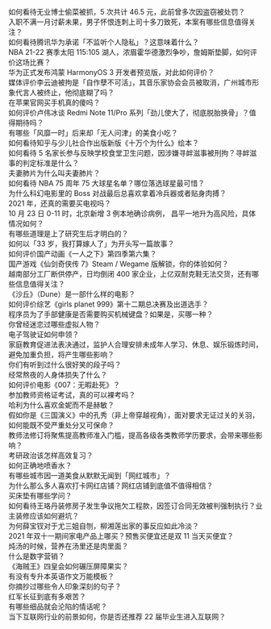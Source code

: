 如何看待无业博士偷菜被抓，5 次共计 46.5 元，此前曾多次因盗窃被处罚？  
入职不满一月讨薪未果，男子怀恨连刺上司十多刀致死，本案有哪些信息值得关注？  
如何看待腾讯华为承诺「不监听个人隐私」？这意味着什么？  
NBA 21-22 赛季太阳 115:105 湖人，浓眉霍华德激烈争吵，詹姆斯垫脚，如何评价这场比赛？  
华为正式发布鸿蒙 HarmonyOS 3 开发者预览版，对此如何评价？  
媒体评价李云迪被拘是「自作孽不可活」，其音乐家协会会员被取消，广州城市形象代言人被终止，他彻底糊了吗？  
在苹果官网买手机真的傻吗？  
如何评价卢伟冰谈 Redmi Note 11/Pro 系列「劲儿使大了，彻底脱胎换骨」？值得期待吗？  
有哪些「风靡一时」后来却「无人问津」的美食小吃？  
如何看待知乎与少儿社合作出版新版《十万个为什么》绘本？  
如何看待 5 名家长参与反映学校食堂卫生问题，因涉嫌寻衅滋事被刑拘？寻衅滋事的判定标准是什么？  
夫妻肺片为什么叫夫妻肺片？  
如何看待 NBA 75 周年 75 大球星名单？哪位落选球星最可惜？  
为什么科幻电影里的 Boss 对战最后总喜欢拿着冷兵器或者贴身肉搏？  
2021 年，还真的需要买电视吗？  
10 月 23 日 0-11 时，北京新增 3 例本地确诊病例， 昌平一地升为高风险，具体情况如何？  
有哪些道理是上了研究生后才明白的？  
如何以「33 岁，我打算嫁人了」为开头写一篇故事？  
如何评价国产动画《一人之下》第四季第六集？  
国产游戏《仙剑奇侠传 7》Steam / Wegame 版解锁，你的体验如何？  
越南部分工厂断供停产，日均倒闭 400 家企业，上亿双耐克鞋无法交货，还有哪些信息值得关注？  
《沙丘》（Dune）是一部什么样的电影？  
如何评价综艺《girls planet 999》第十二期总决赛及出道选手？  
程序员为了手部健康是否需要购买机械键盘？如果是，买哪一种？  
你曾经迷恋过哪些虚拟人物？  
电子驾驶证如何申领？  
家庭教育促进法表决通过，监护人合理安排未成年人学习、休息、娱乐锻炼时间，避免加重负担，将产生哪些影响？  
你们有听到过什么很好笑的段子吗？  
经常熬夜的人身体损失了什么？  
如何评价电影《007：无暇赴死》？  
参加教师资格证考试，真的可以裸考吗？  
哈利为什么喜欢金妮而不是赫敏？  
假如你是《三国演义》中的孔秀（非上帝穿越视角），面对要求无证过关的关羽，如何能既不受严重处分又可保命？  
教师法修订将聚焦提高教师准入门槛，提高各级各类教师学历要求，会带来哪些影响？  
考研政治该怎样高效复习？  
如何正确地喷香水？  
有哪些城市因一道美食从默默无闻到「网红城市」？  
为什么那么多人喜欢打卡网红店铺？网红店铺到底值不值得相信？  
买床垫有哪些学问？  
如何看待王珞丹装修房子发生争议拖欠工程款，因签订合同无效被判强制执行？业主装修应该如何避坑？  
为何薛宝钗对于尤三姐自刎，柳湘莲出家的事反应如此冷淡？  
2021 年双十一期间家电产品上哪买？预售买便宜还是双 11 当天买便宜？  
炖汤的时候，营养在汤里还是肉里面？  
什么是数字营销？  
《海贼王》四皇会如何碾压屏障果实？  
有没有专升本英语作文万能模板？  
你摘抄过哪些令人印象深刻的句子？  
红军长征到底有多艰苦？  
有哪些细品就会沦陷的情话呢？  
当下互联网行业的前景如何，你是否还推荐 22 届毕业生进入互联网？  

